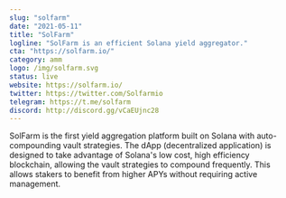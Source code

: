 ```yaml
---
slug: "solfarm"
date: "2021-05-11"
title: "SolFarm"
logline: "SolFarm is an efficient Solana yield aggregator."
cta: "https://solfarm.io/"
category: amm
logo: /img/solfarm.svg
status: live
website: https://solfarm.io/
twitter: https://twitter.com/Solfarmio	
telegram: https://t.me/solfarm
discord: http://discord.gg/vCaEUjnc28		
---
```

SolFarm is the first yield aggregation platform built on Solana with auto-compounding vault strategies.
The dApp (decentralized application) is designed to take advantage of Solana's low cost, high efficiency blockchain, allowing the vault strategies to compound frequently. This allows stakers to benefit from higher APYs without requiring active management.
